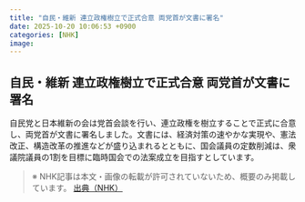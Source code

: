 ```yaml
---
title: "自民・維新 連立政権樹立で正式合意 両党首が文書に署名"
date: 2025-10-20 10:06:53 +0900
categories: [NHK]
image: 
---
```

## 自民・維新 連立政権樹立で正式合意 両党首が文書に署名

自民党と日本維新の会は党首会談を行い、連立政権を樹立することで正式に合意し、両党首が文書に署名しました。文書には、経済対策の速やかな実現や、憲法改正、構造改革の推進などが盛り込まれるとともに、国会議員の定数削減は、衆議院議員の1割を目標に臨時国会での法案成立を目指すとしています。

> ※ NHK記事は本文・画像の転載が許可されていないため、概要のみ掲載しています。
[出典（NHK）](http://www3.nhk.or.jp/news/html/20251020/k10014953711000.html)
